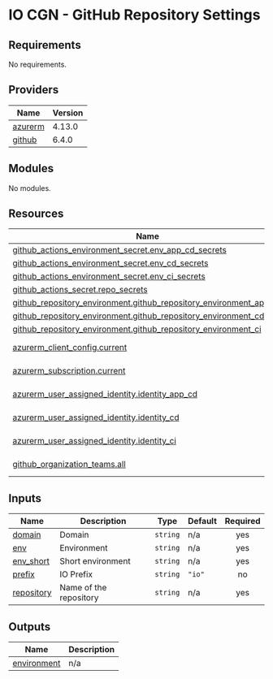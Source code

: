 # IO CGN - GitHub Repository Settings

<!-- markdownlint-disable -->
<!-- BEGINNING OF PRE-COMMIT-TERRAFORM DOCS HOOK -->
## Requirements

No requirements.

## Providers

| Name | Version |
|------|---------|
| <a name="provider_azurerm"></a> [azurerm](#provider\_azurerm) | 4.13.0 |
| <a name="provider_github"></a> [github](#provider\_github) | 6.4.0 |

## Modules

No modules.

## Resources

| Name | Type |
|------|------|
| [github_actions_environment_secret.env_app_cd_secrets](https://registry.terraform.io/providers/hashicorp/github/latest/docs/resources/actions_environment_secret) | resource |
| [github_actions_environment_secret.env_cd_secrets](https://registry.terraform.io/providers/hashicorp/github/latest/docs/resources/actions_environment_secret) | resource |
| [github_actions_environment_secret.env_ci_secrets](https://registry.terraform.io/providers/hashicorp/github/latest/docs/resources/actions_environment_secret) | resource |
| [github_actions_secret.repo_secrets](https://registry.terraform.io/providers/hashicorp/github/latest/docs/resources/actions_secret) | resource |
| [github_repository_environment.github_repository_environment_app_cd](https://registry.terraform.io/providers/hashicorp/github/latest/docs/resources/repository_environment) | resource |
| [github_repository_environment.github_repository_environment_cd](https://registry.terraform.io/providers/hashicorp/github/latest/docs/resources/repository_environment) | resource |
| [github_repository_environment.github_repository_environment_ci](https://registry.terraform.io/providers/hashicorp/github/latest/docs/resources/repository_environment) | resource |
| [azurerm_client_config.current](https://registry.terraform.io/providers/hashicorp/azurerm/latest/docs/data-sources/client_config) | data source |
| [azurerm_subscription.current](https://registry.terraform.io/providers/hashicorp/azurerm/latest/docs/data-sources/subscription) | data source |
| [azurerm_user_assigned_identity.identity_app_cd](https://registry.terraform.io/providers/hashicorp/azurerm/latest/docs/data-sources/user_assigned_identity) | data source |
| [azurerm_user_assigned_identity.identity_cd](https://registry.terraform.io/providers/hashicorp/azurerm/latest/docs/data-sources/user_assigned_identity) | data source |
| [azurerm_user_assigned_identity.identity_ci](https://registry.terraform.io/providers/hashicorp/azurerm/latest/docs/data-sources/user_assigned_identity) | data source |
| [github_organization_teams.all](https://registry.terraform.io/providers/hashicorp/github/latest/docs/data-sources/organization_teams) | data source |

## Inputs

| Name | Description | Type | Default | Required |
|------|-------------|------|---------|:--------:|
| <a name="input_domain"></a> [domain](#input\_domain) | Domain | `string` | n/a | yes |
| <a name="input_env"></a> [env](#input\_env) | Environment | `string` | n/a | yes |
| <a name="input_env_short"></a> [env\_short](#input\_env\_short) | Short environment | `string` | n/a | yes |
| <a name="input_prefix"></a> [prefix](#input\_prefix) | IO Prefix | `string` | `"io"` | no |
| <a name="input_repository"></a> [repository](#input\_repository) | Name of the repository | `string` | n/a | yes |

## Outputs

| Name | Description |
|------|-------------|
| <a name="output_environment"></a> [environment](#output\_environment) | n/a |
<!-- END OF PRE-COMMIT-TERRAFORM DOCS HOOK -->
